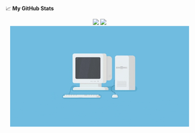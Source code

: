 
📈 **My GitHub Stats**

<p align="center">
    <img height="180em" src="https://github-readme-stats.vercel.app/api?username=alejandrocalleja&show_icons=true&theme=dark&count_private=true&hide_border=true&bg_color=22272E">
    <img height="180em" src="https://github-readme-stats.vercel.app/api/top-langs/?username=alejandrocalleja&layout=compact&theme=dark&count_private=true&hide_border=true&bg_color=22272E&layout=compact&langs_count=8">
    <img align="center" alt="GIF" src="https://github.com/alejandrocalleja/alejandrocalleja/blob/bff6d9ee407ab5b243caa77a3b5e4cba9edad1a0/resources/gif/file.gif?raw=true"/>
</p>

<!--
**alejandrocalleja/alejandrocalleja** is a ✨ _special_ ✨ repository because its `README.md` (this file) appears on your GitHub profile.

Here are some ideas to get you started:

- 🔭 I’m currently working on ...
- 🌱 I’m currently learning ...
- 👯 I’m looking to collaborate on ...
- 🤔 I’m looking for help with ...
- 💬 Ask me about ...
- 📫 How to reach me: ...
- 😄 Pronouns: ...
- ⚡ Fun fact: ...

![visitors](https://visitor-badge.glitch.me/badge?page_id=${alejandrocalleja}.${https://github.com/alejandrocalleja/alejandrocalleja.github.io.git})

-->
